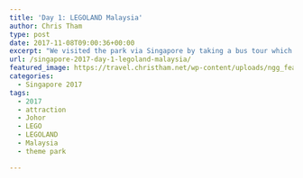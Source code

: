 ```yaml
---
title: 'Day 1: LEGOLAND Malaysia'
author: Chris Tham
type: post
date: 2017-11-08T09:00:36+00:00
excerpt: "We visited the park via Singapore by taking a bus tour which departed from the Singapore Flyer. The journey took some time as traffic was quite heavy, and we had to go through Immigration on both the Singapore side and Malaysia side of the Tuas Second Link (Malaysia-Singapore Second Link). After crossing the bridge, the bus made it's way to the LEGOLAND Malaysia Resort. Although it was drizzling in the morning in Singapore, the weather at LEGOLAND was good but very hot. We mainly explored the MINI Land but also enjoyed the LEGO Star Wars exhibit and also the LEGO City 4D movie. The theme park was very quiet as we went on an off peak weekday. "
url: /singapore-2017-day-1-legoland-malaysia/
featured_image: https://travel.christham.net/wp-content/uploads/ngg_featured/DSC04051.jpg
categories:
  - Singapore 2017
tags:
  - 2017
  - attraction
  - Johor
  - LEGO
  - LEGOLAND
  - Malaysia
  - theme park

---
```

